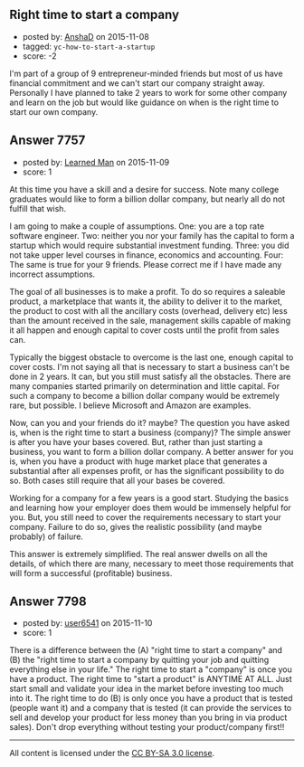 ## Right time to start a company

- posted by: [AnshaD](https://stackexchange.com/users/5712306/anshad) on 2015-11-08
- tagged: `yc-how-to-start-a-startup`
- score: -2

<p>I'm part of a group of 9 entrepreneur-minded friends but most of us have financial commitment and we can't start our company straight away. Personally I have planned to take 2 years to work for some other company and learn on the job but would like guidance on when is the right time to start our own company.</p>



## Answer 7757

- posted by: [Learned Man](https://stackexchange.com/users/7236940/learned-man) on 2015-11-09
- score: 1

<p>At this time you have a skill and a desire for success. Note many college graduates would like to form a billion dollar company, but nearly all do not fulfill that wish. </p>

<p>I am going to make a couple of assumptions. One: you are a top rate software engineer. Two: neither you nor your family has the capital to form a startup which would require substantial investment funding. Three: you did not take upper level courses in finance, economics and accounting. Four: The same is true for your 9 friends. Please correct me if I have made any incorrect assumptions.</p>

<p>The goal of all businesses is to make a profit. To do so requires a saleable product, a marketplace that wants it, the ability to deliver it to the market, the product to cost with all the ancillary costs (overhead, delivery etc) less than the amount received in the sale, management skills capable of making it all happen and enough capital to cover costs until the profit from sales can.</p>

<p>Typically the biggest obstacle to overcome is the last one, enough capital to cover costs. I'm not saying all that is necessary to start a business  can't be done in 2 years. It can, but you still must satisfy all the obstacles. There are many companies started primarily on determination and little capital. For such a company to become a billion dollar company would be extremely rare, but possible. I believe Microsoft and Amazon are examples.</p>

<p>Now, can you and your friends do it? maybe? The question you have asked is,  when is the right time to start a business (company)? The simple answer is after you have your bases covered. But, rather than just starting a business, you want to form a billion dollar company. A better answer for you is, when you have a product with huge market place that generates a substantial after all expenses profit, or has the significant possibility to do so. Both cases still require that all your bases be covered. </p>

<p>Working for a company for a few years is a good start. Studying the basics and learning how your employer does them would be immensely helpful for you. But, you still need to cover the requirements necessary to start your company. Failure to do so, gives the realistic possibility (and maybe probably) of failure.</p>

<p>This answer is extremely simplified. The real answer dwells on all the details, of which there are many, necessary to meet those requirements that will form a successful (profitable) business.  </p>



## Answer 7798

- posted by: [user6541](https://stackexchange.com/users/7277447/user6541) on 2015-11-10
- score: 1

<p>There is a difference between the (A) "right time to start a company" and (B) the "right time to start a company by quitting your job and quitting everything else in your life." The right time to start a "company" is once you have a product. The right time to "start a product" is ANYTIME AT ALL. Just start small and validate your idea in the market before investing too much into it. The right time to do (B) is only once you have a product that is tested (people want it) and a company that is tested (it can provide the services to sell and develop your product for less money than you bring in via product sales). Don't drop everything without testing your product/company first!!</p>




---

All content is licensed under the [CC BY-SA 3.0 license](https://creativecommons.org/licenses/by-sa/3.0/).
